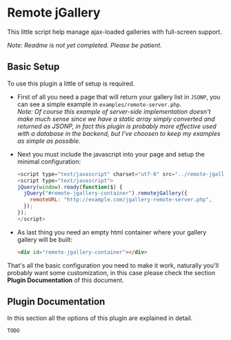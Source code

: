 Remote jGallery
===============

This little script help manage ajax-loaded galleries with full-screen support.

*Note: Readme is not yet completed. Please be patient.*

Basic Setup
-----------

To use this plugin a little of setup is required.

* First of all you need a page that will return your gallery list in `JSONP`,
    you can see a simple example in `examples/remote-server.php`.    
    *Note: Of course this example of server-side implementation doesn't make
    much sense since we have a static array simply converted and returned as
    JSONP, in fact this plugin is probably more effective used with a database
    in the backend, but I've choosen to keep my examples as simple as possible.*

* Next you must include the javascript into your page and setup the minimal
    configuration:

    ```javascript
    <script type="text/javascript" charset="utf-8" src="../remote-jgallery.jquery.js"></script>
    <script type="text/javascript">
    jQuery(window).ready(function($) {
      jQuery("#remote-jgallery-container").remotejGallery({
        remoteURL: "http://example.com/jgallery-remote-server.php",
      });
    });
    </script>
    ```
    
* As last thing you need an empty html container where your gallery gallery
    will be built:

    ```html
    <div id="remote-jgallery-container"></div>
    ```

That's all the basic configuration you need to make it work, naturally you'll probably want some customization, in this case please check the section **Plugin Documentation** of this document.



Plugin Documentation
--------------------

In this section all the options of this plugin are explained in detail.

    TODO
